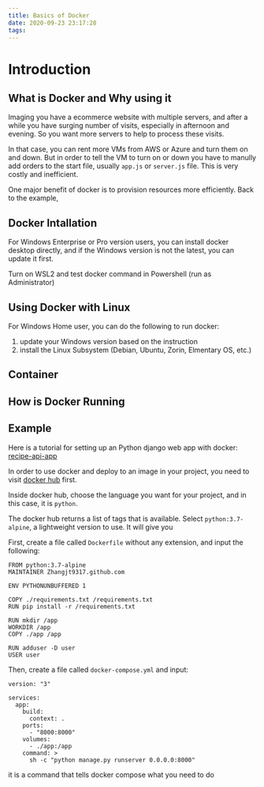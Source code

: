 ```yaml
---
title: Basics of Docker
date: 2020-09-23 23:17:28
tags:
---
```



# Introduction 


## What is Docker and Why using it

Imaging you have a ecommerce website with multiple servers, and after a while you have surging number of visits, especially in afternoon and evening. So you want more servers to help to process these visits.

In that case, you can rent more VMs from AWS or Azure and turn them on and down. But in order to tell the VM to turn on or down you have to manully add orders to the start file, usually `app.js` or `server.js` file. This is very costly and inefficient. 

One major benefit of docker is to provision resources more efficiently. Back to the example,  


## Docker Intallation

For Windows Enterprise or Pro version users, you can install docker desktop directly, and if the Windows version is not the latest, you can update it first. 

Turn on WSL2 and test docker command in Powershell (run as Administrator)


## Using Docker with Linux

For Windows Home user, you can do the following to run docker:

1. update your Windows version based on the instruction
2. install the Linux Subsystem (Debian, Ubuntu, Zorin, Elmentary OS, etc.)


## Container


## How is Docker Running 


## Example

Here is a tutorial for setting up an Python django web app with docker: [recipe-api-app](https://github.com/Zhangjt9317/recipe-app-api)

In order to use docker and deploy to an image in your project, you need to visit [docker hub](https://hub.docker.com/) first.

Inside docker hub, choose the language you want for your project, and in this case, it is `python`.

The docker hub returns a list of tags that is available. Select `python:3.7-alpine`, a lightweight version to use. It will give you 

First, create a file called `Dockerfile` without any extension, and input the following:

```
FROM python:3.7-alpine
MAINTAINER Zhangjt9317.github.com

ENV PYTHONUNBUFFERED 1

COPY ./requirements.txt /requirements.txt
RUN pip install -r /requirements.txt

RUN mkdir /app
WORKDIR /app
COPY ./app /app

RUN adduser -D user
USER user
```

Then, create a file called `docker-compose.yml` and input:

```
version: "3"

services:
  app:
    build:
      context: .
    ports:
      - "8000:8000"
    volumes: 
      - ./app:/app
    command: >
      sh -c "python manage.py runserver 0.0.0.0:8000"
```

it is a command that tells docker compose what you need to do 